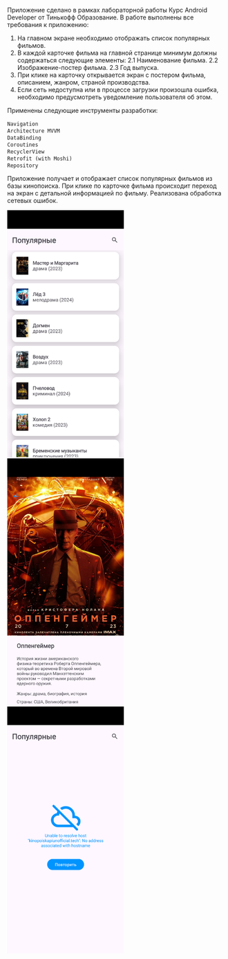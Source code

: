 Приложение сделано в рамках лабораторной работы Курс Android Developer от Тинькофф Образование.
В работе выполнены все требования к приложению:
1. На главном экране необходимо отображать список популярных фильмов.
2. В каждой карточке фильма на главной странице минимум должны содержаться следующие
элементы:
2.1 Наименование фильма.
2.2 Изображение-постер фильма.
2.3 Год выпуска.
4. При клике на карточку открывается экран с постером фильма, описанием, жанром, страной
производства.
5. Если сеть недоступна или в процессе загрузки произошла ошибка, необходимо предусмотреть
уведомление пользователя об этом.

Применены следующие инструменты разработки:

    Navigation
    Architecture MVVM
    DataBinding
    Сoroutines
    RecyclerView
    Retrofit (with Moshi)
    Repository
Приложение получает и отображает список популярных фильмов из базы кинопоиска. При клике по карточке
фильма происходит переход на экран с детальной информацией по фильму. Реализована обработка сетевых ошибок.
<p>
<img src='https://github.com/eln0rte/screenshots/blob/0eba7e15718c86ca48d3213139b707e87a74f996/Screenshot_1707691160.png' width='270'>
<img src='https://github.com/eln0rte/screenshots/blob/0eba7e15718c86ca48d3213139b707e87a74f996/Screenshot_1707691191.png' width='270'>
<img src='https://github.com/eln0rte/screenshots/blob/0eba7e15718c86ca48d3213139b707e87a74f996/Screenshot_1707691231.png' width='270'>

